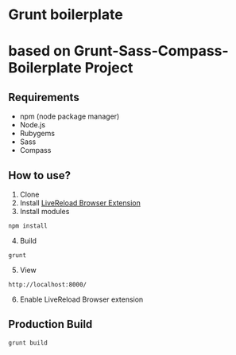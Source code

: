 Grunt boilerplate
=================

based on 
Grunt-Sass-Compass-Boilerplate Project
======================================

## Requirements
* npm (node package manager)
* Node.js
* Rubygems
* Sass
* Compass

## How to use?
1. Clone
2. Install [LiveReload Browser Extension](http://feedback.livereload.com/knowledgebase/articles/86242-how-do-i-install-and-use-the-browser-extensions)
3. Install modules
  ```
  npm install
  ```
4. Build
  ```
  grunt
  ```
5. View
  ```
  http://localhost:8000/
  ```
6. Enable LiveReload Browser extension


## Production Build

```
grunt build
```
